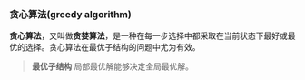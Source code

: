 ### 贪心算法(greedy algorithm)

**贪心算法**，又叫做**贪婪算法**，是一种在每一步选择中都采取在当前状态下最好或最优的选择。贪心算法在最优子结构的问题中尤为有效。
> **最优子结构**  局部最优解能够决定全局最优解。
